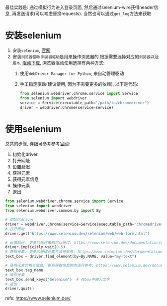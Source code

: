 最佳实践是:
通过模拟行为进入登录页面,
然后通过selenium-wire获得header信息, 再发送请求(可以考虑替换requests). 当然也可以通过`get_log`方法来获取


# 安装selenium
1. 安装`selenium`, [官网](/https://www.selenium.dev/documentation/webdriver/getting_started/install_library/)
2. 安装`浏览器驱动`
`浏览器驱动`是用来操作浏览器的.根据需要选择对应的`浏览器`以及`版本`. [驱动下载](https://www.selenium.dev/documentation/webdriver/getting_started/install_drivers/), 浏览器驱动使用选择有两种方式:
    1. 使用`WebDriver Manager for Python`, 来自动管理驱动
    2. 手工指定驱动(建议使用, 因为不需要更多的依赖), 以下是代码:
   
        ```python
        from selenium.webdriver.chrome.service import Service
        from selenium import webdriver
        service = Service(executable_path="/path/to/chromedriver")
        driver = webdriver.Chrome(service=service)
        ```

# 使用selenium
总共的步骤, 详细可参考参考[官网](https://www.selenium.dev/documentation/webdriver/getting_started/first_script/):

1. 初始化driver
2. 打开网址
3. 设置延迟
4. 获得元素
5. 获得元素信息
6. 操作元素
7. 退出

```python
from selenium.webdriver.chrome.service import Service
from selenium import webdriver
from selenium.webdriver.common.by import By

# 初始化driver
driver = webdriver.Chrome(service=Service(executable_path="chromedriver.exe"))
# 打开网址
driver.get("https://www.selenium.dev/selenium/web/web-form.html")

# 设置延迟, 更多的延迟策略可以通过: https://www.selenium.dev/documentation/webdriver/waits/获得
driver.implicitly_wait(0.5)
# 获得元素, 更多的获得元素方法可参考: https://www.selenium.dev/documentation/webdriver/elements/
text_box = driver.find_element(by=By.NAME, value="my-text")

# 获得元素的相关信息, 更多获取信息的方法可参考: https://www.selenium.dev/documentation/webdriver/elements/information/
text_box.tag_name
# 操作元素
text_box.send_keys("Selenium")  # 在box中输入文字
# 退出
driver.quit()
```


refs:
https://www.selenium.dev/